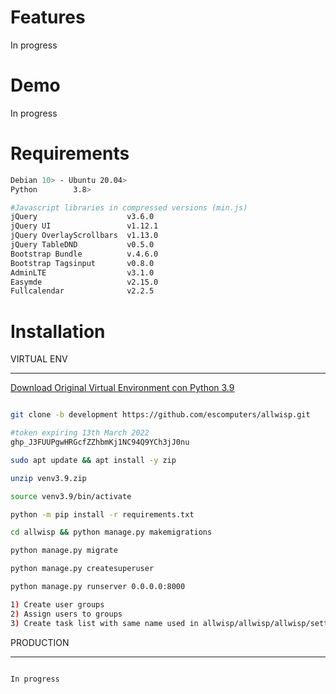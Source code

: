 # Features

In progress

# Demo

In progress

# Requirements

```bash
Debian 10> - Ubuntu 20.04>
Python        3.8>

#Javascript libraries in compressed versions (min.js)
jQuery                    v3.6.0
jQuery UI                 v1.12.1
jQuery OverlayScrollbars  v1.13.0
jQuery TableDND           v0.5.0
Bootstrap Bundle          v.4.6.0
Bootstrap Tagsinput       v0.8.0
AdminLTE                  v3.1.0
Easymde                   v2.15.0
Fullcalendar              v2.2.5
```

# Installation 

VIRTUAL ENV
**********

[Download Original Virtual Environment con Python 3.9](http://arpanetitalia.com/venv3.9-ORIGINAL.zip)

```bash

git clone -b development https://github.com/escomputers/allwisp.git

#token expiring 13th March 2022
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

sudo apt update && apt install -y zip

unzip venv3.9.zip

source venv3.9/bin/activate

python -m pip install -r requirements.txt

cd allwisp && python manage.py makemigrations

python manage.py migrate

python manage.py createsuperuser

python manage.py runserver 0.0.0.0:8000

1) Create user groups 
2) Assign users to groups
3) Create task list with same name used in allwisp/allwisp/allwisp/settings.py
```

PRODUCTION
**********
```bash

In progress

```
